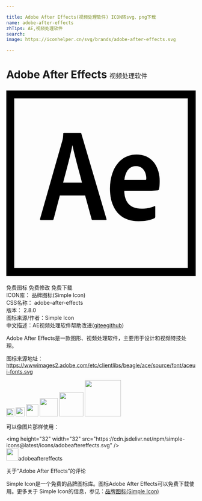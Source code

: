 ```yaml
---

title: Adobe After Effects(视频处理软件) ICON转svg、png下载
name: adobe-after-effects
zhTips: AE,视频处理软件
search: 
image: https://iconhelper.cn/svg/brands/adobe-after-effects.svg

---
```


# Adobe After Effects  <small style="font-size: 60%;font-weight: 100">视频处理软件</small>

<div id="svg" class="svg-wrap">
<svg role="img" viewBox="0 0 24 24" xmlns="http://www.w3.org/2000/svg"><title>Adobe After Effects icon</title><path d="M0 .3v23.4h24V.3H0zm1 1h22v21.4H1V1.3zm5.784 12.25l-.792 2.986c-.017.083-.05.113-.148.113H4.376c-.1 0-.116-.035-.1-.15l2.84-9.933c.05-.18.082-.325.098-.82 0-.066.033-.1.083-.1h2.096c.066 0 .1.018.116.1l3.183 10.77c.016.082 0 .13-.083.13h-1.65c-.082 0-.13-.03-.147-.096l-.825-3.002h-3.2zm2.806-1.624c-.28-1.106-.96-3.53-1.206-4.7h-.016c-.214 1.17-.756 3.148-1.17 4.7H9.59zm5.36 1.024c.017 1.353.66 2.26 2.178 2.26.594 0 1.103-.078 1.63-.31.067-.032.117-.015.117.067v1.254c0 .1-.033.15-.1.2-.527.264-1.184.38-2.01.38-2.64 0-3.63-1.947-3.63-4.125 0-2.36 1.222-4.29 3.367-4.29 2.178 0 2.937 1.833 2.937 3.317 0 .48-.035.876-.085 1.057-.017.082-.05.11-.132.127-.198.033-.792.066-1.667.066H14.95zm2.03-1.375c.512 0 .693 0 .742-.016 0-.068.017-.125.017-.174 0-.545-.266-1.544-1.306-1.544-.957 0-1.37.842-1.468 1.732h2.013z"/></svg>
</div>
<detail full-name='adobe-after-effects'></detail>

<div class="detail-page">
<p>
<span><span class="badge-success badge">免费图标</span> <span class="badge-success badge">免费修改</span>  <span class="badge-success badge">免费下载</span> </span>
<br/>
<span>
ICON库：
<span class="badge-secondary badge">品牌图标(Simple Icon)</span> 
</span>
<br/>
<span>
CSS名称：
<span class="badge-secondary badge">adobe-after-effects</span> 
</span>

<br/>
<span>
版本：
<span class="badge-secondary badge">2.8.0</span> 
</span>
<br/>
<span>图标来源/作者：<span class="badge-light badge">Simple Icon</span></span> 
<br/>
<span class="zh-detail">中文描述：<span class="badge-primary badge">AE</span><span class="badge-primary badge">视频处理软件</span><span class="help-link"><span>帮助改进</span>(<a href="https://gitee.com/liuwave/icon-helper/edit/master/json/brands/adobe-after-effects.json" target="_blank" rel="noopener noreferrer">gitee</a><a href="https://github.com/liuwave/icon-helper/edit/master/json/brands/adobe-after-effects.json" target="_blank" rel="noopener noreferrer">github</a></span>)</span><br/>
</p>
</div><div class="description description alert alert-light"><p>Adobe After Effects是一款图形、视频处理软件，主要用于设计和视频特技处理。</p><p>图标来源地址：<a href="https://wwwimages2.adobe.com/etc/clientlibs/beagle/ace/source/font/aceui-fonts.svg" target="_blank" rel="noopener noreferrer">https://wwwimages2.adobe.com/etc/clientlibs/beagle/ace/source/font/aceui-fonts.svg</a></p></div>
<div class="alert alert-dark">
<img height="21" width="21" src="https://cdn.jsdelivr.net/npm/simple-icons@latest/icons/adobeaftereffects.svg" />
<img height="24" width="24" src="https://cdn.jsdelivr.net/npm/simple-icons@latest/icons/adobeaftereffects.svg" />
<img height="32" width="32" src="https://cdn.jsdelivr.net/npm/simple-icons@latest/icons/adobeaftereffects.svg" />
<img height="48" width="48" src="https://cdn.jsdelivr.net/npm/simple-icons@latest/icons/adobeaftereffects.svg" />
<img height="64" width="64" src="https://cdn.jsdelivr.net/npm/simple-icons@latest/icons/adobeaftereffects.svg" />
<img height="96" width="96" src="https://cdn.jsdelivr.net/npm/simple-icons@latest/icons/adobeaftereffects.svg" />

</div>
<div>
  <p>可以像图片那样使用：    
  </p>
  <div class="alert alert-primary" style="font-size: 14px">
    &lt;img height="32" width="32" src="https://cdn.jsdelivr.net/npm/simple-icons@latest/icons/adobeaftereffects.svg" /&gt;
    <copy-btn content='<img height="32" width="32" src="https://cdn.jsdelivr.net/npm/simple-icons@latest/icons/adobeaftereffects.svg" />'></copy-btn>
  </div>
  <div class="alert alert-secondary">
    <img height="32" width="32" src="https://cdn.jsdelivr.net/npm/simple-icons@latest/icons/adobeaftereffects.svg" />adobeaftereffects
    <copy-btn content="adobeaftereffects" btn-title="复制图标名称"></copy-btn>
  </div>
</div>

<Vssue title="关于“Adobe After Effects”的评论" >关于“Adobe After Effects”的评论</Vssue>


<div><p>Simple Icon是一个免费的品牌图标库。图标Adobe After Effects可以免费下载使用。更多关于  Simple Icon的信息，参见：<a target="_blank" href="https://iconhelper.cn/brands.html">品牌图标(Simple Icon)</a>
</p></div>
